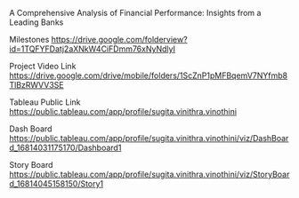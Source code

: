 A Comprehensive Analysis of Financial Performance: Insights from a
Leading Banks

Milestones
https://drive.google.com/folderview?id=1TQFYFDatj2aXNkW4CiFDmm76xNyNdlyI

Project Video Link
https://drive.google.com/drive/mobile/folders/1ScZnP1pMFBqemV7NYfmb8TlBzRWVV3SE

Tableau Public Link
https://public.tableau.com/app/profile/sugita.vinithra.vinothini

Dash Board
https://public.tableau.com/app/profile/sugita.vinithra.vinothini/viz/DashBoard_16814031175170/Dashboard1

Story Board
https://public.tableau.com/app/profile/sugita.vinithra.vinothini/viz/StoryBoard_16814045158150/Story1

